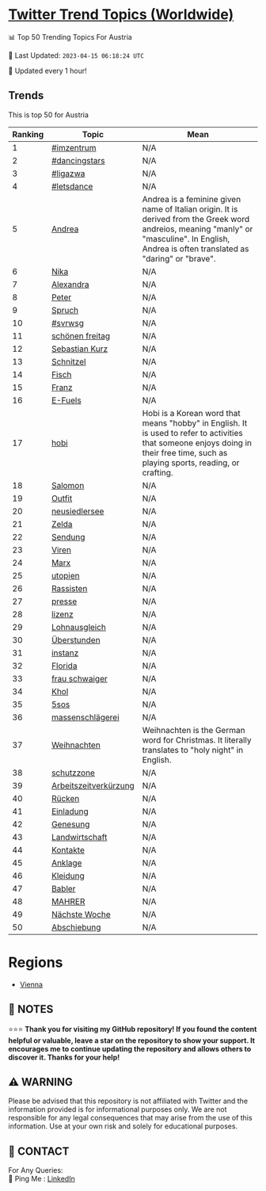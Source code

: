 [Twitter Trend Topics (Worldwide)](https://github.com/ErcinDedeoglu/Twitter-Trend-Topics)
==========


📊 Top 50 Trending Topics For Austria

📆 Last Updated: `2023-04-15 06:18:24 UTC`

🔧 Updated every 1 hour!


## Trends

This is top 50 for Austria

| Ranking | Topic | Mean |
| ------- | ------------ | ------------ |
| 1 | [#imzentrum](http://twitter.com/search?q=%23imzentrum) | N/A |
| 2 | [#dancingstars](http://twitter.com/search?q=%23dancingstars) | N/A |
| 3 | [#ligazwa](http://twitter.com/search?q=%23ligazwa) | N/A |
| 4 | [#letsdance](http://twitter.com/search?q=%23letsdance) | N/A |
| 5 | [Andrea](http://twitter.com/search?q=Andrea) | Andrea is a feminine given name of Italian origin. It is derived from the Greek word andreios, meaning "manly" or "masculine". In English, Andrea is often translated as "daring" or "brave". |
| 6 | [Nika](http://twitter.com/search?q=Nika) | N/A |
| 7 | [Alexandra](http://twitter.com/search?q=Alexandra) | N/A |
| 8 | [Peter](http://twitter.com/search?q=Peter) | N/A |
| 9 | [Spruch](http://twitter.com/search?q=Spruch) | N/A |
| 10 | [#svrwsg](http://twitter.com/search?q=%23svrwsg) | N/A |
| 11 | [schönen freitag](http://twitter.com/search?q=sch%c3%b6nen+freitag) | N/A |
| 12 | [Sebastian Kurz](http://twitter.com/search?q=Sebastian+Kurz) | N/A |
| 13 | [Schnitzel](http://twitter.com/search?q=Schnitzel) | N/A |
| 14 | [Fisch](http://twitter.com/search?q=Fisch) | N/A |
| 15 | [Franz](http://twitter.com/search?q=Franz) | N/A |
| 16 | [E-Fuels](http://twitter.com/search?q=E-Fuels) | N/A |
| 17 | [hobi](http://twitter.com/search?q=hobi) | Hobi is a Korean word that means "hobby" in English. It is used to refer to activities that someone enjoys doing in their free time, such as playing sports, reading, or crafting. |
| 18 | [Salomon](http://twitter.com/search?q=Salomon) | N/A |
| 19 | [Outfit](http://twitter.com/search?q=Outfit) | N/A |
| 20 | [neusiedlersee](http://twitter.com/search?q=neusiedlersee) | N/A |
| 21 | [Zelda](http://twitter.com/search?q=Zelda) | N/A |
| 22 | [Sendung](http://twitter.com/search?q=Sendung) | N/A |
| 23 | [Viren](http://twitter.com/search?q=Viren) | N/A |
| 24 | [Marx](http://twitter.com/search?q=Marx) | N/A |
| 25 | [utopien](http://twitter.com/search?q=utopien) | N/A |
| 26 | [Rassisten](http://twitter.com/search?q=Rassisten) | N/A |
| 27 | [presse](http://twitter.com/search?q=presse) | N/A |
| 28 | [lizenz](http://twitter.com/search?q=lizenz) | N/A |
| 29 | [Lohnausgleich](http://twitter.com/search?q=Lohnausgleich) | N/A |
| 30 | [Überstunden](http://twitter.com/search?q=%c3%9cberstunden) | N/A |
| 31 | [instanz](http://twitter.com/search?q=instanz) | N/A |
| 32 | [Florida](http://twitter.com/search?q=Florida) | N/A |
| 33 | [frau schwaiger](http://twitter.com/search?q=frau+schwaiger) | N/A |
| 34 | [Khol](http://twitter.com/search?q=Khol) | N/A |
| 35 | [5sos](http://twitter.com/search?q=5sos) | N/A |
| 36 | [massenschlägerei](http://twitter.com/search?q=massenschl%c3%a4gerei) | N/A |
| 37 | [Weihnachten](http://twitter.com/search?q=Weihnachten) | Weihnachten is the German word for Christmas. It literally translates to "holy night" in English. |
| 38 | [schutzzone](http://twitter.com/search?q=schutzzone) | N/A |
| 39 | [Arbeitszeitverkürzung](http://twitter.com/search?q=Arbeitszeitverk%c3%bcrzung) | N/A |
| 40 | [Rücken](http://twitter.com/search?q=R%c3%bccken) | N/A |
| 41 | [Einladung](http://twitter.com/search?q=Einladung) | N/A |
| 42 | [Genesung](http://twitter.com/search?q=Genesung) | N/A |
| 43 | [Landwirtschaft](http://twitter.com/search?q=Landwirtschaft) | N/A |
| 44 | [Kontakte](http://twitter.com/search?q=Kontakte) | N/A |
| 45 | [Anklage](http://twitter.com/search?q=Anklage) | N/A |
| 46 | [Kleidung](http://twitter.com/search?q=Kleidung) | N/A |
| 47 | [Babler](http://twitter.com/search?q=Babler) | N/A |
| 48 | [MAHRER](http://twitter.com/search?q=MAHRER) | N/A |
| 49 | [Nächste Woche](http://twitter.com/search?q=N%c3%a4chste+Woche) | N/A |
| 50 | [Abschiebung](http://twitter.com/search?q=Abschiebung) | N/A |



# Regions

* [Vienna](</Austria/Vienna.md>)



## 📝 NOTES

⭐⭐⭐ **Thank you for visiting my GitHub repository! If you found the content helpful or valuable, leave a star on the repository to show your support. It encourages me to continue updating the repository and allows others to discover it. Thanks for your help!**


## ⚠️ WARNING

Please be advised that this repository is not affiliated with Twitter and the information provided is for informational purposes only. We are not responsible for any legal consequences that may arise from the use of this information. Use at your own risk and solely for educational purposes.


## 📨 CONTACT

 For Any Queries:  
            🏓 Ping Me : [LinkedIn](https://www.linkedin.com/in/ercindedeoglu/)
